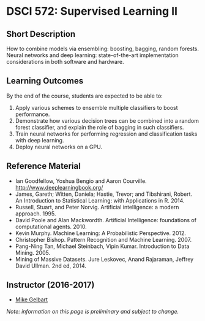 # DSCI 572: Supervised Learning II

## Short Description
How to combine models via ensembling: boosting, bagging, random forests. Neural networks and deep learning: state-of-the-art implementation considerations in both software and hardware.

## Learning Outcomes

By the end of the course, students are expected to be able to:

1. Apply various schemes to ensemble multiple classifiers to boost performance.
2. Demonstrate how various decision trees can be combined into a random forest classifier, and explain the role of bagging in such classifiers.
3. Train neural networks for performing regression and classification tasks with deep learning.
4. Deploy neural networks on a GPU.

## Reference Material
* Ian Goodfellow, Yoshua Bengio and Aaron Courville. http://www.deeplearningbook.org/
* James, Gareth; Witten, Daniela; Hastie, Trevor; and Tibshirani, Robert. An Introduction to Statistical Learning: with Applications in R. 2014.
* Russell, Stuart, and Peter Norvig. Artificial intelligence: a modern approach. 1995.
* David Poole and Alan Mackwordth. Artificial Intelligence: foundations of computational agents. 2010.
* Kevin Murphy. Machine Learning: A Probabilistic Perspective. 2012.
* Christopher Bishop. Pattern Recognition and Machine Learning. 2007.
* Pang-Ning Tan, Michael Steinbach, Vipin Kumar. Introduction to Data Mining. 2005.
* Mining of Massive Datasets. Jure Leskovec, Anand Rajaraman, Jeffrey David Ullman. 2nd ed, 2014. 

## Instructor (2016-2017)
* [Mike Gelbart](http://www.cs.ubc.ca/~mgelbart/) 

_Note: information on this page is preliminary and subject to change._
